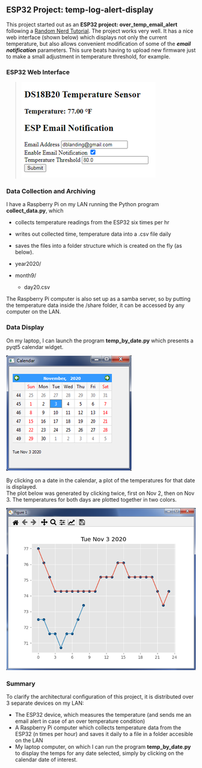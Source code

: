## ESP32 Project: temp-log-alert-display

This project started out as an **ESP32 project: over_temp_email_alert**
following a [Random Nerd Tutorial](https://RandomNerdTutorials.com/esp32-email-alert-temperature-threshold/). The project works very well.  It has a nice web interface (shown below) which displays not only the current temperature, but also allows convenient modification of  some of the **_email notification_** parameters.  This sure beats having to upload new firmware just to make a small adjustment in temperature threshold, for example.
### ESP32 Web Interface
>![ESP32 web interface](images/webIF.png)

### Data Collection and Archiving
I have a Raspberry Pi on my LAN running the Python program **collect_data.py**, which
* collects temperature readings from the ESP32 six times per hr
* writes out collected time, temperature data into a .csv file daily
* saves the files into a folder structure which is created on the fly (as below).


* year2020/
 * month9/
   * day20.csv
  
The Raspberry Pi computer is also set up as a samba server, so by putting the temperature data inside the /share folder,  it can be accessed by any computer on the LAN.
### Data Display
On my laptop, I can launch the program **temp_by_date.py** which presents a pyqt5 calendar widget.

![Calendar Widget](images/cal_widget.png)

By clicking on a date in the calendar, a plot of the temperatures for that date is displayed.  
The plot below was generated by clicking twice, first on Nov 2, then on Nov 3. The temperatures for both days are plotted together in two colors.

![temperature plot](images/temp_plot.png)

### Summary
To clarify the architectural configuration of this project, it is distributed over 3 separate devices on my LAN:
* The ESP32 device, which measures the temperature (and sends me an email alert in case of an over temperature condition)
* A Raspberry Pi computer which collects temperature data from the ESP32 (n times per hour) and saves it daily to a file in a folder accesible on the LAN
* My laptop computer, on which I can run the program **temp_by_date.py** to display the temps for any date selected, simply by clicking on the calendar date of interest.
